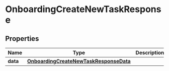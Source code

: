 

# OnboardingCreateNewTaskResponse


## Properties

| Name | Type | Description | Notes |
|------------ | ------------- | ------------- | -------------|
|**data** | [**OnboardingCreateNewTaskResponseData**](OnboardingCreateNewTaskResponseData.md) |  |  [optional] |




